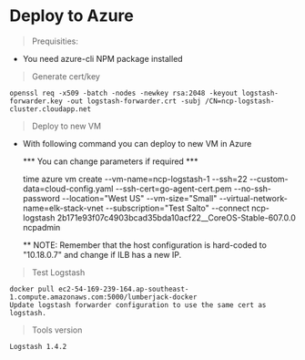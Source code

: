 Deploy to Azure
===============

> Prequisities:

* You need azure-cli NPM package installed

> Generate cert/key

    openssl req -x509 -batch -nodes -newkey rsa:2048 -keyout logstash-forwarder.key -out logstash-forwarder.crt -subj /CN=ncp-logstash-cluster.cloudapp.net

> Deploy to new VM

* With following command you can deploy to new VM in Azure

    *** You can change parameters if required ***

    time azure vm create --vm-name=ncp-logstash-1 --ssh=22 --custom-data=cloud-config.yaml --ssh-cert=go-agent-cert.pem --no-ssh-password --location="West US" --vm-size="Small" --virtual-network-name=elk-stack-vnet --subscription="Test Salto" --connect ncp-logstash 2b171e93f07c4903bcad35bda10acf22__CoreOS-Stable-607.0.0 ncpadmin

    ** NOTE: Remember that the host configuration is hard-coded to "10.18.0.7" and change if ILB has a new IP.

> Test Logstash

    docker pull ec2-54-169-239-164.ap-southeast-1.compute.amazonaws.com:5000/lumberjack-docker
    Update logstash forwarder configuration to use the same cert as logstash.

 > Tools version

    Logstash 1.4.2


